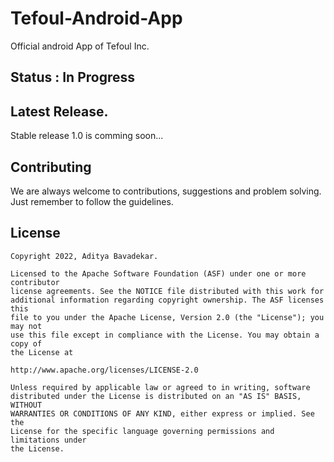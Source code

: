 # Tefoul-Android-App
Official android App of Tefoul Inc.

## Status : In Progress 

## Latest Release.
Stable release 1.0 is comming soon...

## Contributing
We are always welcome to contributions, suggestions and problem solving. Just remember to follow the guidelines.

## License 
```
Copyright 2022, Aditya Bavadekar.

Licensed to the Apache Software Foundation (ASF) under one or more contributor
license agreements. See the NOTICE file distributed with this work for
additional information regarding copyright ownership. The ASF licenses this
file to you under the Apache License, Version 2.0 (the "License"); you may not
use this file except in compliance with the License. You may obtain a copy of
the License at

http://www.apache.org/licenses/LICENSE-2.0

Unless required by applicable law or agreed to in writing, software
distributed under the License is distributed on an "AS IS" BASIS, WITHOUT
WARRANTIES OR CONDITIONS OF ANY KIND, either express or implied. See the
License for the specific language governing permissions and limitations under
the License.
```
